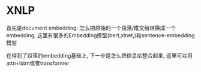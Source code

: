 # XNLP

首先是document embedding: 怎么把原始的一个段落/推文给转换成一个embedding, 这里有很多的Embedding模型(bert,xlnet,)和sentence-embedding模型

在得到了段落的embedding基础上, 下一步是怎么把信息给整合起来, 这里可以用attn+lstm或者transformer
